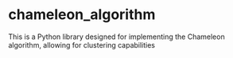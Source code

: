 # chameleon_algorithm
This is a Python library designed for implementing the Chameleon algorithm, allowing for clustering capabilities
